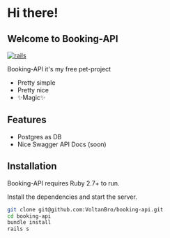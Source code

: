 # Hi there!
## Welcome to Booking-API

[![rails](https://github.com/VoltanBro/booking-api/actions/workflows/rails.yml/badge.svg)](https://github.com/VoltanBro/booking-api/actions/workflows/rails.yml)

Booking-API it's my free pet-project

- Pretty simple
- Pretty nice
- ✨Magic✨

## Features

- Postgres as DB
- Nice Swagger API Docs (soon)

## Installation

Booking-API requires Ruby 2.7+ to run.

Install the dependencies and start the server.

```sh
git clone git@github.com:VoltanBro/booking-api.git
cd booking-api
bundle install
rails s
```
